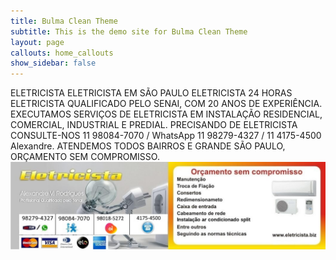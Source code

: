 ```yaml
---
title: Bulma Clean Theme
subtitle: This is the demo site for Bulma Clean Theme
layout: page
callouts: home_callouts
show_sidebar: false
---
```

ELETRICISTA
ELETRICISTA EM SÃO PAULO
ELETRICISTA 24 HORAS
ELETRICISTA QUALIFICADO PELO SENAI, COM 20 ANOS DE EXPERIÊNCIA.
EXECUTAMOS SERVIÇOS DE ELETRICISTA EM INSTALAÇÃO RESIDENCIAL, COMERCIAL, INDUSTRIAL E PREDIAL.
PRECISANDO DE ELETRICISTA
CONSULTE-NOS 11 98084-7070 / WhatsApp 11 98279-4327 / 11 4175-4500 Alexandre.
ATENDEMOS TODOS BAIRROS E GRANDE SÃO PAULO, ORÇAMENTO SEM COMPROMISSO.
[![JetBrains](img/eletricista.jpg)](https://www.eletricista.biz)